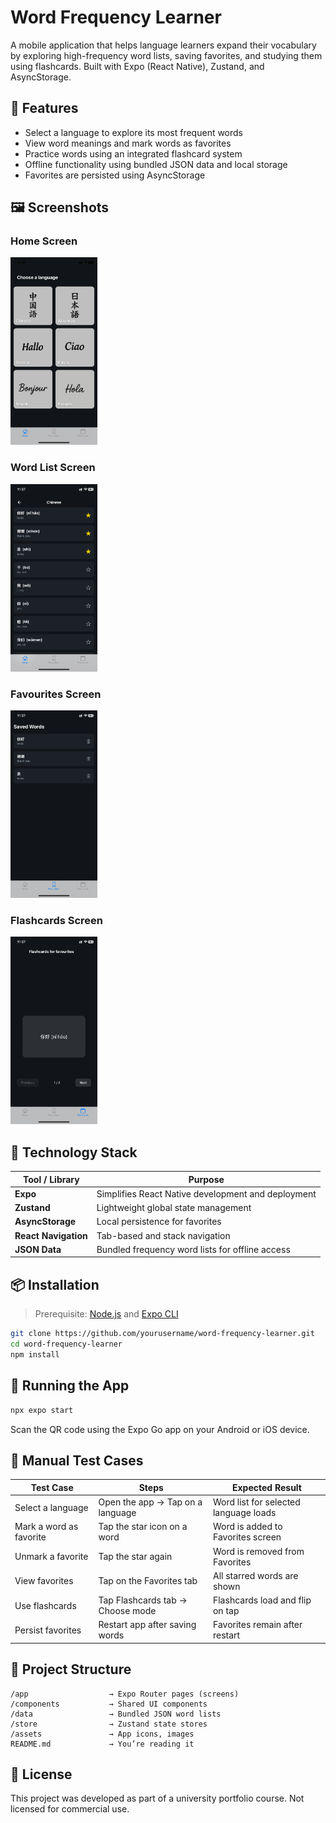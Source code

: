 # Word Frequency Learner

A mobile application that helps language learners expand their vocabulary by exploring high-frequency word lists, saving favorites, and studying them using flashcards. Built with Expo (React Native), Zustand, and AsyncStorage.

## 📱 Features

- Select a language to explore its most frequent words
- View word meanings and mark words as favorites
- Practice words using an integrated flashcard system
- Offline functionality using bundled JSON data and local storage
- Favorites are persisted using AsyncStorage

## 🖼️ Screenshots

### Home Screen
<img src="./assets/screenshots/home.png" alt="Home Screen" height="300" />

### Word List Screen
<img src="./assets/screenshots/wordlist.png" alt="Word List Screen" height="300"/>

### Favourites Screen
<img src="./assets/screenshots/favourites.png" alt="Favorites Screen" height="300"/>

### Flashcards Screen
<img src="./assets/screenshots/flashcards.png" alt="Flashcards Screen" height="300"/>


## 🧠 Technology Stack

| Tool / Library | Purpose |
|----------------|---------|
| **Expo** | Simplifies React Native development and deployment |
| **Zustand** | Lightweight global state management |
| **AsyncStorage** | Local persistence for favorites |
| **React Navigation** | Tab-based and stack navigation |
| **JSON Data** | Bundled frequency word lists for offline access |

## 📦 Installation

> Prerequisite: [Node.js](https://nodejs.org/) and [Expo CLI](https://docs.expo.dev/get-started/installation/)

```bash
git clone https://github.com/yourusername/word-frequency-learner.git
cd word-frequency-learner
npm install
```

## 🚀 Running the App

```bash
npx expo start
```

Scan the QR code using the Expo Go app on your Android or iOS device.

## 🧪 Manual Test Cases

| Test Case | Steps | Expected Result |
|-----------|-------|-----------------|
| Select a language | Open the app → Tap on a language | Word list for selected language loads |
| Mark a word as favorite | Tap the star icon on a word | Word is added to Favorites screen |
| Unmark a favorite | Tap the star again | Word is removed from Favorites |
| View favorites | Tap on the Favorites tab | All starred words are shown |
| Use flashcards | Tap Flashcards tab → Choose mode | Flashcards load and flip on tap |
| Persist favorites | Restart app after saving words | Favorites remain after restart |

## 📁 Project Structure

```
/app                  → Expo Router pages (screens)
/components           → Shared UI components
/data                 → Bundled JSON word lists
/store                → Zustand state stores
/assets               → App icons, images
README.md             → You’re reading it
```

## 📝 License

This project was developed as part of a university portfolio course. Not licensed for commercial use.